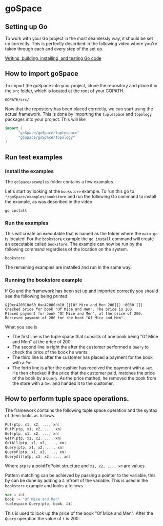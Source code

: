 # goSpace

## Setting up Go
To work with your Go project in the most seamlessly way, it should be set up correctly. This is perfectly described in the following video where you're taken through each and every step of the set up.

[Writing, building, installing, and testing Go code](https://www.youtube.com/watch?v=XCsL89YtqCs)

## How to import goSpace
To import the goSpace into your project, clone the repository and place it in the `src` folder, which is located at the root of your GOPATH.

```terminal
GOPATH/src/
```
Now that the repository has been placed correctly, we can start using the actual framework. This is done by importing the `tuplespace` and `topology` packages into your project. This will like

```go
import (
      "goSpace/goSpace/tuplespace"
      "goSpace/goSpace/topology"
)
```

## Run test examples

### Install the examples
The `goSpace/examples` folder contains a few examples.

Let's start by looking at the `bookstore` example. To run this go to `*/goSpace/examples/bookstore` and run the following Go command to install the example, as was described in the video
```terminal
go install
```

### Run the examples
This will create an executable that is named as the folder where the `main.go` is located. For the `bookstore` example the `go install` command will create an executable called `bookstore`. The example can now be run by the following command regardless of the location on the system.

```terminal
bookstore
```
The remaining examples are installed and run in the same way.

### Running the bookstore example
If Go and the framework has been set up and imported correctly you should see the following being printed
```terminal
&{0xc420010d60 0xc42000cb10 [{[Of Mice and Men 200]}] :8080 []}
Checked price for book "Of Mice and Men". The price is 200.
Placed payment for book "Of Mice and Men", at the price of 200.
Recieved payment of 200 for the book "Of Mice and Men".
```
What you see is
* The first line is the tuple space that consists of one book being "Of Mice and Men" at the price of 200.
* The second line is right the after the customer performed a `Query` to check the price of the book he wants.
* The third line is after the customer has placed a payment for the book with a `Put`.
* The forth line is after the cashier has received the payment with a `Get`. He then checked if the price that the customer paid, matches the price of the book by a `Query`. As the price mathed, he removed the book from the store with a `Get` and handed it to the customer.

## How to perform tuple space operations.
The framework contains the following tuple space operation and the syntax of them looks as follows
```go
Put(ptp, x1, x2, ..., xn)
PutP(ptp, x1, x2, ..., xn)
Get(ptp, x1, x2, ..., xn)
GetP(ptp, x1, x2, ..., xn)
GetAll(ptp, x1, x2, ..., xn)
Query(ptp, x1, x2, ..., xn)
QueryP(ptp, x1, x2, ..., xn)
QueryAll(ptp, x1, x2, ..., xn)
```
Where `ptp` is a pointToPoint structure and `x1, x2, ..., xn` are values.

Pattern matching can be achieved by passing a pointer to the variable, this by can be done by adding a `&` infront of the variable. This is used in the `bookstore` example and looks a follows
```go
var i int
book := "Of Mice and Men"
tuplespace.Query(ptp, book, &i)
```
This is used to look up the price of the book "Of Mice and Men". After the `Query` operation the value of `i` is 200.
